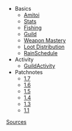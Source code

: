<!-- _sidebar.md -->

- Basics
    - [Amitoi](LootTables/Amitoi)
    - [Stats](calc/stats)
    - [Fishing](calc/fishing)
    - [Guild](calc/guild)
    - [Weapon Mastery](calc/wmastery)
    - [Loot Distribution](calc/lootdist)
    - [RainSchedule](calc/rain.md)
- Activity
    - [GuildActivity](activity/guild)
- Patchnotes
    - [1.7](patchnotes/1.7)
    - [1.6](patchnotes/1.6)
    - [1.5](patchnotes/1.5)
    - [1.4](patchnotes/1.4)
    - [1.3](patchnotes/1.3)
    - [1.1](patchnotes/1.1)

[Sources](sources)